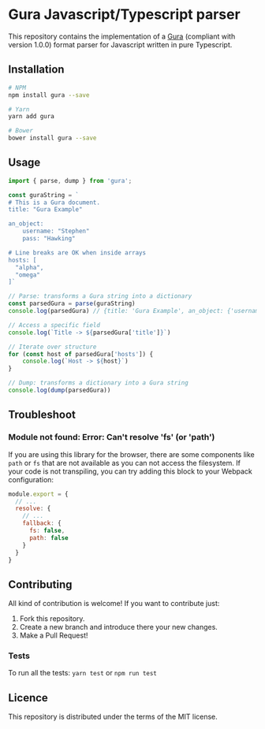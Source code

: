 # Gura Javascript/Typescript parser

This repository contains the implementation of a [Gura][gura] (compliant with version 1.0.0) format parser for Javascript written in pure Typescript.


## Installation

```sh
# NPM
npm install gura --save

# Yarn
yarn add gura

# Bower
bower install gura --save
```


## Usage

```typescript
import { parse, dump } from 'gura';

const guraString = `
# This is a Gura document.
title: "Gura Example"

an_object:
    username: "Stephen"
    pass: "Hawking"

# Line breaks are OK when inside arrays
hosts: [
  "alpha",
  "omega"
]`

// Parse: transforms a Gura string into a dictionary
const parsedGura = parse(guraString)
console.log(parsedGura) // {title: 'Gura Example', an_object: {'username': 'Stephen', 'pass': 'Hawking'}, hosts: ['alpha', 'omega']}

// Access a specific field
console.log(`Title -> ${parsedGura['title']}`)

// Iterate over structure
for (const host of parsedGura['hosts']) {
    console.log(`Host -> ${host}`)
}

// Dump: transforms a dictionary into a Gura string
console.log(dump(parsedGura))
```

## Troubleshoot


### Module not found: Error: Can't resolve 'fs' (or 'path')

If you are using this library for the browser, there are some components like `path` or `fs` that are not available as you can not access the filesystem. If your code is not transpiling, you can try adding this block to your Webpack configuration:

```javascript
module.export = {
  // ...
  resolve: {
    // ...
    fallback: {
      fs: false,
      path: false
    }
  }
}
```


## Contributing

All kind of contribution is welcome! If you want to contribute just:

1. Fork this repository.
1. Create a new branch and introduce there your new changes.
1. Make a Pull Request!


### Tests

To run all the tests: `yarn test` or `npm run test`


## Licence

This repository is distributed under the terms of the MIT license.


[gura]: https://github.com/gura-conf/gura